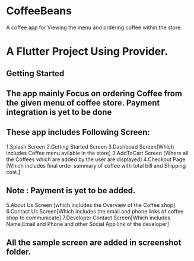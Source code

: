 # CoffeeBeans
A coffee app for  Viewing the menu and ordering coffee within the store.

# A Flutter Project Using Provider.

## Getting Started
## The app mainly Focus on ordering Coffee from the given menu of coffee store. Payment integration is yet to be done

## These app includes Following Screen:
1.Splash Screen
2.Getting Started Screen
3.Dashboad Screen[Which includes Coffee menu avilable in the store]
3.AddToCart Screen [Where all the Coffees which are added by the user are displayed]
4.Checkout Page [Which includes final order summary of coffee with total bill and Shipping cost.]
## Note : Payment is yet to be added.
5.About Us Screen [which includes the Overview of the Coffee shop]
6.Contact Us Screen[Which includes the email and phone links of coffee shop to communicate]
7.Developer Contact Screen[Which includes Name,Email and Phone and other Social App link of the developer]

## All the sample screen are added in screenshot folder. 
